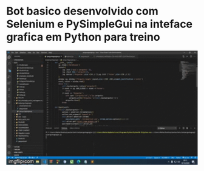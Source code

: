 # Bot basico desenvolvido com Selenium e PySimpleGui na inteface grafica em Python para treino

<img src="https://raw.githubusercontent.com/matheusosp/botperguntagoogle/main/gif.gif" width="650" height="300" />
